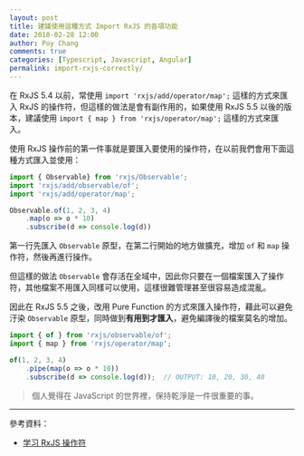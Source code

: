 ```yaml
---
layout: post
title: 建議使用這種方式 Import RxJS 的各項功能
date: 2018-02-28 12:00
author: Poy Chang
comments: true
categories: [Typescript, Javascript, Angular]
permalink: import-rxjs-correctly/
---
```

在 RxJS 5.4 以前，常使用 `import 'rxjs/add/operator/map';` 這樣的方式來匯入 RxJS 的操作符，但這樣的做法是會有副作用的，如果使用 RxJS 5.5 以後的版本，建議使用 `import { map } from 'rxjs/operator/map';` 這樣的方式來匯入。

使用 RxJS 操作前的第一件事就是要匯入要使用的操作符，在以前我們會用下面這種方式匯入並使用：

```typescript
import { Observable} from 'rxjs/Observable';
import 'rxjs/add/observable/of';
import 'rxjs/add/operator/map';

Observable.of(1, 2, 3, 4)
    .map(o => o * 10)
    .subscribe(d => console.log(d))
```

第一行先匯入 `Observable` 原型，在第二行開始的地方做擴充，增加 `of` 和 `map` 操作符，然後再進行操作。

但這樣的做法 `Observable` 會存活在全域中，因此你只要在一個檔案匯入了操作符，其他檔案不用匯入同樣可以使用，這樣很難管理甚至很容易造成混亂。

因此在 RxJS 5.5 之後，改用 Pure Function 的方式來匯入操作符，藉此可以避免汙染 `Observable` 原型，同時做到**有用到才匯入**，避免編譯後的檔案莫名的增加。

```typescript
import { of } from 'rxjs/observable/of';
import { map } from 'rxjs/operator/map';

of(1, 2, 3, 4)
    .pipe(map(o => o * 10))
    .subscribe(d => console.log(d));  // OUTPUT: 10, 20, 30, 40
```

>個人覺得在 JavaScript 的世界裡，保持乾淨是一件很重要的事。

----------

參考資料：

* [学习 RxJS 操作符](https://rxjs-cn.github.io/learn-rxjs-operators/about/)


